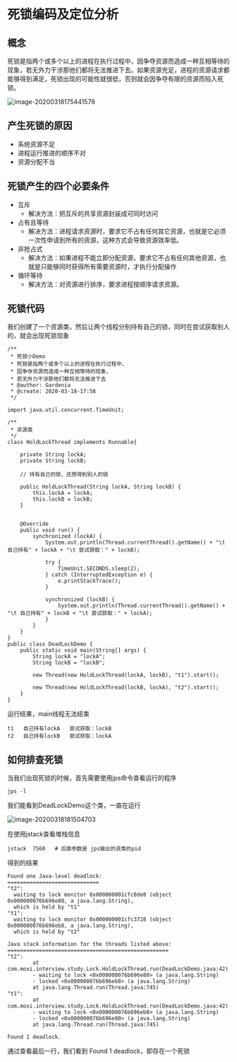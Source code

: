 # 死锁编码及定位分析

## 概念

死锁是指两个或多个以上的进程在执行过程中，因争夺资源而造成一种互相等待的现象，若无外力干涉那他们都将无法推进下去。如果资源充足，进程的资源请求都能够得到满足，死锁出现的可能性就很低，否则就会因争夺有限的资源而陷入死锁。

![image-20200318175441578](images/image-20200318175441578.png)

## 产生死锁的原因

- 系统资源不足
- 进程运行推进的顺序不对
- 资源分配不当

## 死锁产生的四个必要条件

- 互斥
  - 解决方法：把互斥的共享资源封装成可同时访问
- 占有且等待
  - 解决方法：进程请求资源时，要求它不占有任何其它资源，也就是它必须一次性申请到所有的资源，这种方式会导致资源效率低。
- 非抢占式
  - 解决方法：如果进程不能立即分配资源，要求它不占有任何其他资源，也就是只能够同时获得所有需要资源时，才执行分配操作
- 循环等待
  - 解决方法：对资源进行排序，要求进程按顺序请求资源。

## 死锁代码

我们创建了一个资源类，然后让两个线程分别持有自己的锁，同时在尝试获取别人的，就会出现死锁现象

```
/**
 * 死锁小Demo
 * 死锁是指两个或多个以上的进程在执行过程中，
 * 因争夺资源而造成一种互相等待的现象，
 * 若无外力干涉那他们都将无法推进下去
 * @author: Gardenia
 * @create: 2020-03-18-17:58
 */

import java.util.concurrent.TimeUnit;

/**
 * 资源类
 */
class HoldLockThread implements Runnable{

    private String lockA;
    private String lockB;

    // 持有自己的锁，还想得到别人的锁

    public HoldLockThread(String lockA, String lockB) {
        this.lockA = lockA;
        this.lockB = lockB;
    }


    @Override
    public void run() {
        synchronized (lockA) {
            System.out.println(Thread.currentThread().getName() + "\t 自己持有" + lockA + "\t 尝试获取：" + lockB);

            try {
                TimeUnit.SECONDS.sleep(2);
            } catch (InterruptedException e) {
                e.printStackTrace();
            }

            synchronized (lockB) {
                System.out.println(Thread.currentThread().getName() + "\t 自己持有" + lockB + "\t 尝试获取：" + lockA);
            }
        }
    }
}
public class DeadLockDemo {
    public static void main(String[] args) {
        String lockA = "lockA";
        String lockB = "lockB";

        new Thread(new HoldLockThread(lockA, lockB), "t1").start();

        new Thread(new HoldLockThread(lockB, lockA), "t2").start();
    }
}
```

运行结果，main线程无法结束

```
t1	 自己持有lockA	 尝试获取：lockB
t2	 自己持有lockB	 尝试获取：lockA
```

## 如何排查死锁

当我们出现死锁的时候，首先需要使用jps命令查看运行的程序

```
jps -l
```

我们能看到DeadLockDemo这个类，一直在运行

![image-20200318181504703](images/image-20200318181504703.png)

在使用jstack查看堆栈信息

```
jstack  7560   # 后面参数是 jps输出的该类的pid
```

得到的结果

```
Found one Java-level deadlock:
=============================
"t2":
  waiting to lock monitor 0x000000001cfc0de8 (object 0x000000076b696e80, a java.lang.String),
  which is held by "t1"
"t1":
  waiting to lock monitor 0x000000001cfc3728 (object 0x000000076b696eb8, a java.lang.String),
  which is held by "t2"

Java stack information for the threads listed above:
===================================================
"t2":
        at com.moxi.interview.study.Lock.HoldLockThread.run(DeadLockDemo.java:42)
        - waiting to lock <0x000000076b696e80> (a java.lang.String)
        - locked <0x000000076b696eb8> (a java.lang.String)
        at java.lang.Thread.run(Thread.java:745)
"t1":
        at com.moxi.interview.study.Lock.HoldLockThread.run(DeadLockDemo.java:42)
        - waiting to lock <0x000000076b696eb8> (a java.lang.String)
        - locked <0x000000076b696e80> (a java.lang.String)
        at java.lang.Thread.run(Thread.java:745)

Found 1 deadlock.
```

通过查看最后一行，我们看到  Found 1 deadlock，即存在一个死锁